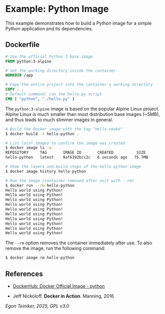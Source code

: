 # Example: Python Image 

This example demonstrates how to build a Python image for a simple Python application 
and its dependencies.

## Dockerfile

```dockerfile
# Use the official Python 3 base image
FROM python:3-alpine

# Set the working directory inside the container
WORKDIR /app  

# Copy the entire project into the container's working directory
COPY . .  
# Default command: run the hello.py script
CMD [ "python", "./hello.py" ]  
```

The `python:3-alpine` image is based on the popular Alpine Linux project.
Alpine Linux is much smaller than most distribution base images (~5MB), 
and thus leads to much slimmer images in general.
⁠

```bash
# Build the Docker image with the tag "hello-cmake"
$ docker build -t hello-python .

# List local images to confirm the image was created
$ docker image ls -a
REPOSITORY     TAG       IMAGE ID       CREATED          SIZE
hello-python   latest    9af6392bcc2c   6 seconds ago   75.7MB

# Show the layers and build steps of the hello-python image
$ docker image history hello-python

# Run the image (container removed after exit with --rm)
$ docker run --rm hello-python
Hello world using Python!
Hello world using Python!
Hello world using Python!
Hello world using Python!
Hello world using Python!
Hello world using Python!
Hello world using Python!
Hello world using Python!
Hello world using Python!
Hello world using Python!
```

The `--rm` option removes the container immediately after use. 
To also remove the image, run the following command:

```bash
$ docker image rm hello-python
```


## References

* [DockerHub: Docker Official Image - python](https://hub.docker.com/_/python)

* Jeff Nickoloff. **Docker in Action**. Manning, 2016 

*Egon Teiniker, 2025, GPL v3.0*
